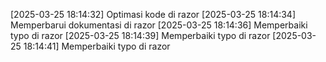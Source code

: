 [2025-03-25 18:14:32] Optimasi kode di razor
[2025-03-25 18:14:34] Memperbarui dokumentasi di razor
[2025-03-25 18:14:36] Memperbaiki typo di razor
[2025-03-25 18:14:39] Memperbaiki typo di razor
[2025-03-25 18:14:41] Memperbaiki typo di razor
